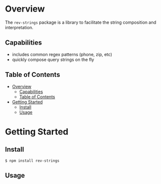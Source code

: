 # Overview

The `rev-strings` package is a library to facilitate the string composition and interpretation. 

## Capabilities

- includes common regex patterns (phone, zip, etc)
- quickly compose query strings on the fly

## Table of Contents
- [Overview](#overview)
  - [Capabilities](#capabilities)
  - [Table of Contents](#table-of-contents)
- [Getting Started](#getting-started)
  - [Install](#install)
  - [Usage](#usage)

# Getting Started

## Install
```
$ npm install rev-strings
```

## Usage
